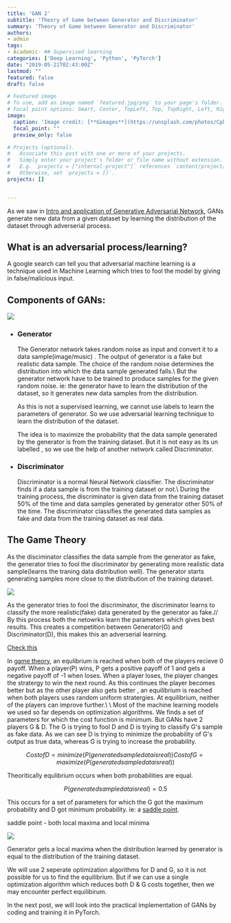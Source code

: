 ```yaml
---
title: 'GAN 2'
subtitle: 'Theory of Game between Generator and Discriminator'
summary: 'Theory of Game between Generator and Discriminator'
authors: 
- admin
tags:
- Academic- ## Supervised learning
categories: ['Deep Learning', 'Python', 'PyTorch']
date: "2019-05-21T02:43:00Z"
lastmod: ""
featured: false
draft: false

# Featured image
# To use, add an image named `featured.jpg/png` to your page's folder.
# Focal point options: Smart, Center, TopLeft, Top, TopRight, Left, Right, BottomLeft, Bottom, BottomRight
image:
  caption: 'Image credit: [**Gimages**](https://unsplash.com/photos/CpkOjOcXdUY)'
  focal_point: ""
  preview_only: false

# Projects (optional).
#   Associate this post with one or more of your projects.
#   Simply enter your project's folder or file name without extension.
#   E.g. `projects = ["internal-project"]` references `content/project/deep-learning/index.md`.
#   Otherwise, set `projects = []`.
projects: []


---
```


As we saw in [Intro and application of Generative Adversarial Network](https://shangeth.github.io/post/gan-1/), GANs generate new data from a given dataset by learning the distribution of the dataset through adverserial process.

## What is an adversarial process/learning?
A google search can tell you that adversarial machine learning is a technique used in Machine Learning which tries to fool the model by giving in false/malicious input.

## Components of GANs:
![](https://i.stack.imgur.com/UnKny.png)

- ### Generator
	The Generator network takes random noise as input and convert it to a data sample(image/music) . The output of generator is a fake but realistic data sample. The choice of the random noise determines the distribution into which the data sample generated falls.\\
	But the generator network have to be trained to produce samples for the given random noise. ie: the generator have to learn the distribution of the dataset, so it generates new data samples from the distribution.

	As this is not a supervised learning, we cannot use labels to learn the parameters of generator. So we use adversarial learning technique to learn the distribution of the dataset.

	The idea is to maximize the probability that the data sample generated by the generator is from the training dataset. But it is not easy as its un labelled , so we use the help of another network called Discriminator.

- ### Discriminator
	Discriminator is a normal Neural Network classifier. The discriminator finds if a data sample is from the training dataset or not.\\
	During the training process, the discriminator is given data from the training dataset 50% of the time and data samples generated by generator other 50% of the time. The discriminator classifies the generated data samples as fake and data from the training dataset as real data.

## The Game Theory
As the disciminator classifies the data sample from the generator as fake, the generator tries to fool the discriminator by generating more realistic data sample(learns the traning data distribution well). The generator starts generating samples more close to the distribution of the training dataset.

![](https://cs.stanford.edu/people/karpathy/gan/gan.png)

As the generator tries to fool the discriminator, the discriminator learns to classify the more realistic(fake) data generated by the generator as fake.//
By this process both the netowrks learn the parameters which gives best results. This creates a competition between Generator(G) and Discriminator(D), this makes this an adverserial learning.

[Check this](https://cs.stanford.edu/people/karpathy/gan/)

In [game theory](https://en.wikipedia.org/wiki/Game_theory), an equlibrium is reached when both of the players recieve 0 payoff. When a player(P) wins, P gets a positive payoff of 1 and gets a negative payoff of -1 when loses. When a player loses, the player changes the stratergy to win the next round. As this continues the player becomes better but as the other player also gets better , an equilibrium is reached when both players uses random uniform stratergies.
At equilibrium, neither of the players can improve further.\\
\\
Most of the machine learning models we used so far depends on optimization algorithms. We finds a set of parameters for which the cost function is minimum. But GANs have 2 players G & D. The G is trying to fool D and D is trying to classify G's sample as fake data. As we can see D is trying to minimize the probability of G's output as true data, whereas G is trying to increase the probability. 

```math
Cost of D = minimize(P(generated sample data is real))
Cost of G = maximize(P(generated sample data is real))
```

Theoritically equlibrium occurs when both probabilities are equal.

```math
P(generated sample data is real) = 0.5
```

This occurs for a set of parameters for which the G got the maximum probability and D got minimum probability. ie: a [saddle point](https://en.wikipedia.org/wiki/Saddle_point).

saddle point - both local maxima and local minima

![](http://math.etsu.edu/multicalc/prealpha/Chap2/Chap2-8/10-6-53.gif)

Generator gets a local maxima when the distribution learned by generator is equal to the distribution of the training dataset.

We will use 2 seperate optimization algorithms for D and G, so it is not possible for us to find the equilibrium. But if we can use a single optimization algorithm which reduces both D & G costs together, then we may encounter perfect equilibirum.

In the next post, we will look into the practical implementation of GANs by coding and training it in PyTorch.